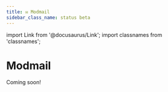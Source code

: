 ```yaml
---
title: ✉️ Modmail
sidebar_class_name: status beta
---
```

import Link from '@docusaurus/Link';
import classnames from 'classnames';

# Modmail

<Link className={classnames("button button--outline button--primary button--large")} to="/support">Coming soon!</Link>